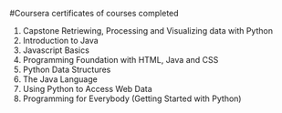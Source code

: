 #Coursera certificates of courses completed 

1. Capstone Retriewing, Processing and Visualizing data with Python
2. Introduction to Java
3. Javascript Basics
4. Programming Foundation with HTML, Java and CSS
5. Python Data Structures
6. The Java Language
7. Using Python to Access Web Data
8. Programming for Everybody (Getting Started with Python)
